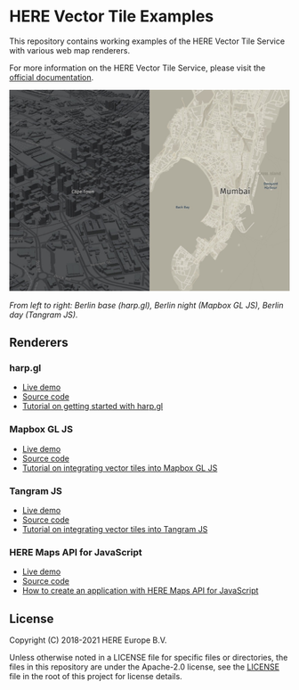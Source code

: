 # HERE Vector Tile Examples

This repository contains working examples of the HERE Vector Tile Service with various web map renderers.

For more information on the HERE Vector Tile Service, please visit the [official documentation](https://developer.here.com/documentation/vector-tiles-api/).

![triple map view](maps.png)

_From left to right: Berlin base (harp.gl), Berlin night (Mapbox GL JS), Berlin day (Tangram JS)._

## Renderers

### harp.gl

* [Live demo](https://heremaps.github.io/here-vector-tile-examples/harpgl)
* [Source code](https://github.com/heremaps/here-vector-tile-examples/blob/master/harpgl/index.html)
* [Tutorial on getting started with harp.gl](https://developer.here.com/tutorials/harpgl)

### Mapbox GL JS

* [Live demo](https://heremaps.github.io/here-vector-tile-examples/mapbox)
* [Source code](https://github.com/heremaps/here-vector-tile-examples/blob/master/mapbox/index.html)
* [Tutorial on integrating vector tiles into Mapbox GL JS](https://developer.here.com/tutorials/vector-tile-mapbox)

### Tangram JS

* [Live demo](https://heremaps.github.io/here-vector-tile-examples/tangram)
* [Source code](https://github.com/heremaps/here-vector-tile-examples/blob/master/tangram/index.html)
* [Tutorial on integrating vector tiles into Tangram JS](https://developer.here.com/tutorials/vector-tile-tangram)

### HERE Maps API for JavaScript

* [Live demo](https://heremaps.github.io/here-vector-tile-examples/here-maps-api-for-javascript)
* [Source code](https://github.com/heremaps/here-vector-tile-examples/blob/master/here-maps-api-for-javascript/index.html)
* [How to create an application with HERE Maps API for JavaScript](https://developer.here.com/tutorials/javascript-api/)

## License

Copyright (C) 2018-2021 HERE Europe B.V.

Unless otherwise noted in a LICENSE file for specific files or directories, the files in this repository are under the Apache-2.0 license, see the [LICENSE](./LICENSE) file in the root of this project for license details.
